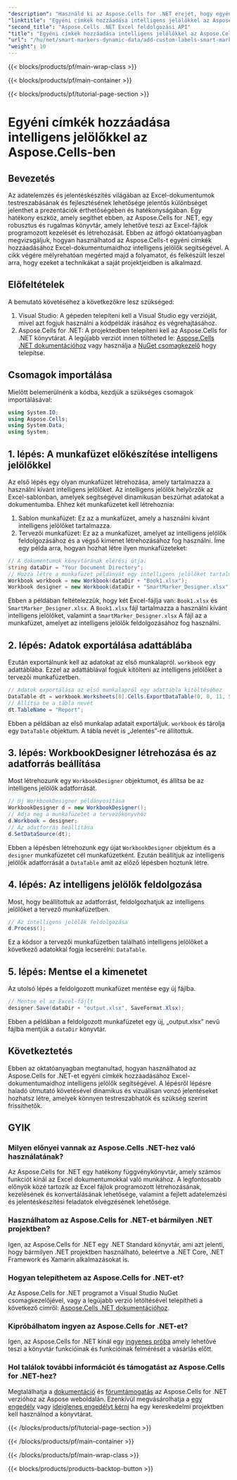 ```yaml
---
"description": "Használd ki az Aspose.Cells for .NET erejét, hogy egyéni címkéket és intelligens jelölőket adhass Excel-dokumentumaidhoz. Kövesd ezt a lépésről lépésre szóló útmutatót, és készíts dinamikus, vizuálisan vonzó jelentéseket."
"linktitle": "Egyéni címkék hozzáadása intelligens jelölőkkel az Aspose.Cells-ben"
"second_title": "Aspose.Cells .NET Excel feldolgozási API"
"title": "Egyéni címkék hozzáadása intelligens jelölőkkel az Aspose.Cells-ben"
"url": "/hu/net/smart-markers-dynamic-data/add-custom-labels-smart-markers/"
"weight": 10
---
```


{{< blocks/products/pf/main-wrap-class >}}

{{< blocks/products/pf/main-container >}}

{{< blocks/products/pf/tutorial-page-section >}}

# Egyéni címkék hozzáadása intelligens jelölőkkel az Aspose.Cells-ben

## Bevezetés
Az adatelemzés és jelentéskészítés világában az Excel-dokumentumok testreszabásának és fejlesztésének lehetősége jelentős különbséget jelenthet a prezentációk érthetőségében és hatékonyságában. Egy hatékony eszköz, amely segíthet ebben, az Aspose.Cells for .NET, egy robusztus és rugalmas könyvtár, amely lehetővé teszi az Excel-fájlok programozott kezelését és létrehozását.
Ebben az átfogó oktatóanyagban megvizsgáljuk, hogyan használhatod az Aspose.Cells-t egyéni címkék hozzáadásához Excel-dokumentumaidhoz intelligens jelölők segítségével. A cikk végére mélyrehatóan megérted majd a folyamatot, és felkészült leszel arra, hogy ezeket a technikákat a saját projektjeidben is alkalmazd.
## Előfeltételek
A bemutató követéséhez a következőkre lesz szükséged:
1. Visual Studio: A gépeden telepíteni kell a Visual Studio egy verzióját, mivel azt fogjuk használni a kódpéldák írásához és végrehajtásához.
2. Aspose.Cells for .NET: A projektedben telepíteni kell az Aspose.Cells for .NET könyvtárat. A legújabb verziót innen töltheted le: [Aspose.Cells .NET dokumentációhoz](https://reference.aspose.com/cells/net/) vagy használja a [NuGet csomagkezelő](https://www.nuget.org/packages/Aspose.Cells/) hogy telepítse.
## Csomagok importálása
Mielőtt belemerülnénk a kódba, kezdjük a szükséges csomagok importálásával:
```csharp
using System.IO;
using Aspose.Cells;
using System.Data;
using System;
```
## 1. lépés: A munkafüzet előkészítése intelligens jelölőkkel
Az első lépés egy olyan munkafüzet létrehozása, amely tartalmazza a használni kívánt intelligens jelölőket. Az intelligens jelölők helyőrzők az Excel-sablonban, amelyek segítségével dinamikusan beszúrhat adatokat a dokumentumba.
Ehhez két munkafüzetet kell létrehoznia:
1. Sablon munkafüzet: Ez az a munkafüzet, amely a használni kívánt intelligens jelölőket tartalmazza.
2. Tervezői munkafüzet: Ez az a munkafüzet, amelyet az intelligens jelölők feldolgozásához és a végső kimenet létrehozásához fog használni.
Íme egy példa arra, hogyan hozhat létre ilyen munkafüzeteket:
```csharp
// A dokumentumok könyvtárának elérési útja.
string dataDir = "Your Document Directory";
// Hozza létre a munkafüzet példányát egy intelligens jelölőket tartalmazó sablonfájlból
Workbook workbook = new Workbook(dataDir + "Book1.xlsx");
Workbook designer = new Workbook(dataDir + "SmartMarker_Designer.xlsx");
```
Ebben a példában feltételezzük, hogy két Excel-fájlja van: `Book1.xlsx` és `SmartMarker_Designer.xlsx`. A `Book1.xlsx` fájl tartalmazza a használni kívánt intelligens jelölőket, valamint a `SmartMarker_Designer.xlsx` A fájl az a munkafüzet, amelyet az intelligens jelölők feldolgozásához fog használni.
## 2. lépés: Adatok exportálása adattáblába
Ezután exportálnunk kell az adatokat az első munkalapról. `workbook` egy adattáblába. Ezzel az adattáblával fogjuk kitölteni az intelligens jelölőket a tervezői munkafüzetben.
```csharp
// Adatok exportálása az első munkalapról egy adattábla kitöltéséhez
DataTable dt = workbook.Worksheets[0].Cells.ExportDataTable(0, 0, 11, 5, true);
// Állítsa be a tábla nevét
dt.TableName = "Report";
```
Ebben a példában az első munkalap adatait exportáljuk. `workbook` és tárolja egy `DataTable` objektum. A tábla nevét is „Jelentés”-re állítottuk.
## 3. lépés: WorkbookDesigner létrehozása és az adatforrás beállítása
Most létrehozunk egy `WorkbookDesigner` objektumot, és állítsa be az intelligens jelölők adatforrását.
```csharp
// Új WorkbookDesigner példányosítása
WorkbookDesigner d = new WorkbookDesigner();
// Adja meg a munkafüzetet a tervezőkönyvhöz
d.Workbook = designer;
// Az adatforrás beállítása
d.SetDataSource(dt);
```
Ebben a lépésben létrehozunk egy újat `WorkbookDesigner` objektum és a `designer` munkafüzetet cél munkafüzetként. Ezután beállítjuk az intelligens jelölők adatforrását a `DataTable` amit az előző lépésben hoztunk létre.
## 4. lépés: Az intelligens jelölők feldolgozása
Most, hogy beállítottuk az adatforrást, feldolgozhatjuk az intelligens jelölőket a tervező munkafüzetben.
```csharp
// Az intelligens jelölők feldolgozása
d.Process();
```
Ez a kódsor a tervezői munkafüzetben található intelligens jelölőket a következő adatokkal fogja lecserélni: `DataTable`.
## 5. lépés: Mentse el a kimenetet
Az utolsó lépés a feldolgozott munkafüzet mentése egy új fájlba.
```csharp
// Mentse el az Excel-fájlt
designer.Save(dataDir + "output.xlsx", SaveFormat.Xlsx);
```
Ebben a példában a feldolgozott munkafüzetet egy új, „output.xlsx” nevű fájlba mentjük a `dataDir` könyvtár.
## Következtetés
Ebben az oktatóanyagban megtanultad, hogyan használhatod az Aspose.Cells for .NET-et egyéni címkék hozzáadásához Excel-dokumentumaidhoz intelligens jelölők segítségével. A lépésről lépésre haladó útmutató követésével dinamikus és vizuálisan vonzó jelentéseket hozhatsz létre, amelyek könnyen testreszabhatók és szükség szerint frissíthetők.
## GYIK
### Milyen előnyei vannak az Aspose.Cells .NET-hez való használatának?
Az Aspose.Cells for .NET egy hatékony függvénykönyvtár, amely számos funkciót kínál az Excel dokumentumokkal való munkához. A legfontosabb előnyök közé tartozik az Excel fájlok programozott létrehozásának, kezelésének és konvertálásának lehetősége, valamint a fejlett adatelemzési és jelentéskészítési feladatok elvégzésének lehetősége.
### Használhatom az Aspose.Cells for .NET-et bármilyen .NET projektben?
Igen, az Aspose.Cells for .NET egy .NET Standard könyvtár, ami azt jelenti, hogy bármilyen .NET projektben használható, beleértve a .NET Core, .NET Framework és Xamarin alkalmazásokat is.
### Hogyan telepíthetem az Aspose.Cells for .NET-et?
Az Aspose.Cells for .NET programot a Visual Studio NuGet csomagkezelőjével, vagy a legújabb verzió letöltésével telepítheti a következő címről: [Aspose.Cells .NET dokumentációhoz](https://reference.aspose.com/cells/net/).
### Kipróbálhatom ingyen az Aspose.Cells for .NET-et?
Igen, az Aspose.Cells for .NET kínál egy [ingyenes próba](https://releases.aspose.com/) amely lehetővé teszi a könyvtár funkcióinak és funkcióinak felmérését a vásárlás előtt.
### Hol találok további információt és támogatást az Aspose.Cells for .NET-hez?
Megtalálhatja a [dokumentáció](https://reference.aspose.com/cells/net/) és [fórumtámogatás](https://forum.aspose.com/c/cells/9) az Aspose.Cells for .NET verzióhoz az Aspose weboldalán. Ezenkívül megvásárolhatja a [egy engedély](https://purchase.aspose.com/buy) vagy [ideiglenes engedélyt kérni](https://purchase.aspose.com/temporary-license/) ha egy kereskedelmi projektben kell használnod a könyvtárat.

{{< /blocks/products/pf/tutorial-page-section >}}

{{< /blocks/products/pf/main-container >}}

{{< /blocks/products/pf/main-wrap-class >}}

{{< blocks/products/products-backtop-button >}}
